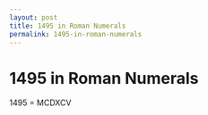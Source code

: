```yaml
---
layout: post
title: 1495 in Roman Numerals
permalink: 1495-in-roman-numerals
---
```


# 1495 in Roman Numerals

1495 = MCDXCV
